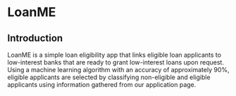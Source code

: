 # LoanME

## Introduction
LoanME is a simple loan eligibility app that links eligible loan applicants to low-interest banks that are ready to grant low-interest loans upon request. Using a machine learning algorithm with an accuracy of approximately 90%, eligible applicants are selected by classifying non-eligible and eligible applicants using information gathered from our application page.

